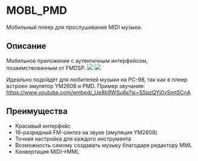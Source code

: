 # MOBL_PMD
Мобильный плеер для прослушивания MIDI музыки.

## Описание
Мобильное приложение с аутентичным интерфейсом, позаимствованным от FMDSP.
<image src="readme/FMDSP.PMG"/>
<image src="readme/MOBL_PMD.PNG"/>

Идеально подойдёт для любителей музыки на PC-98, так как в плеер встроен эмулятор YM2608 и PMD. Пример звучания:
https://www.youtube.com/embed/_Ue8b9WSu6s?si=SSpzQYj0vSmt5CnA

## Преимущества
* Красивый интерфейс
* 16-разрядный FM-синтез на звуке (эмуляция YM2608)
* Точная настройка для каждого инструмента
* Возможность самому создавать музыку благодаря редактору MML
* Конвертация MIDI->MML
